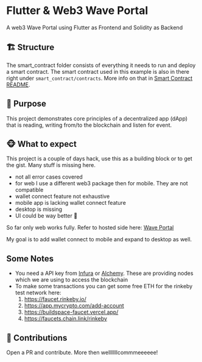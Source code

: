 # Flutter & Web3 Wave Portal

A web3 Wave Portal using Flutter as Frontend and Solidity as Backend 

## 🏗 Structure

The smart_contract folder consists of everything it needs to run and deploy a smart contract. The
smart contract used in this example is also in there right under `smart_contract/contracts`. More info
on that in [Smart Contract README](https://github.com/MuTe33/Flutter-Web3-Wave-Portal/blob/main/smart_contract/README.md).

## 💙 Purpose

This project demonstrates core principles of a decentralized app (dApp) that is reading, writing 
from/to the blockchain and listen for event. 

## 🐵 What to expect

This project is a couple of days hack, use this as a building block or to get the gist. Many stuff is
missing here. 

- not all error cases covered
- for web I use a different web3 package then for mobile. They are not compatible
- wallet connect feature not exhaustive 
- mobile app is lacking wallet connect feature
- desktop is missing 
- UI could be way better 🥲
  
So far only web works fully. Refer to hosted side here: [Wave Portal](https://wave-portal-5.firebaseapp.com)

My goal is to add wallet connect to mobile and expand to desktop as well.

## Some Notes

- You need a API key from [Infura](https://infura.io/) or [Alchemy](https://www.alchemy.com/). These
are providing nodes which we are using to access the blockchain
- To make some transactions you can get some free ETH for the rinkeby test network here:
  1) https://faucet.rinkeby.io/
  2) https://app.mycrypto.com/add-account
  3) https://buildspace-faucet.vercel.app/
  4) https://faucets.chain.link/rinkeby

## 🥳 Contributions

Open a PR and contribute. More then welllllllcommmeeeeee!



 



